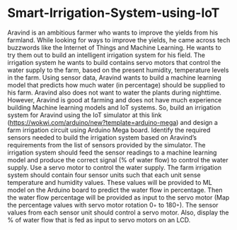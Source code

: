 # Smart-Irrigation-System-using-IoT
Aravind is an ambitious farmer who wants to improve the yields from his farmland. While looking for ways to improve the yields, he came across tech buzzwords like the Internet of Things and Machine Learning. He wants to try them out to build an intelligent irrigation system for his field. The irrigation system he wants to build contains servo motors that control the water supply to the farm, based on the present humidity, temperature levels in the farm. Using sensor data, Aravind wants to build a machine learning model that predicts how much water (in percentage) should be supplied to his farm. Aravind also does not want to water the plants during nighttime. However, Aravind is good at farming and does not have much experience building Machine learning models and IoT systems. So, build an irrigation system for Aravind using the IoT simulator at this link (https://wokwi.com/arduino/new?template=arduino-mega) and design a farm irrigation circuit using Arduino Mega board. Identify the required sensors needed to build the irrigation system based on Aravind’s requirements from the list of sensors provided by the simulator. The irrigation system should feed the sensor readings to a machine learning model and produce the correct signal (% of water flow) to control the water supply. Use a servo motor to control the water supply. The farm irrigation system should contain four sensor units such that each unit sense temperature and humidity values. These values will be provided to ML model on the Arduino board to predict the water flow in percentage. Then the water flow percentage will be provided as input to the servo motor (Map the percentage values with servo motor rotation 0◦ to 180◦). The sensor values from each sensor unit should control a servo motor. Also, display the % of water flow that is fed as input to servo motors on an LCD.
